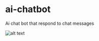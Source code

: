 # ai-chatbot
Ai chat bot that respond to chat messages



![alt text](https://github.com/[username]/[reponame]/blob/[branch]/image.jpg?raw=true)
